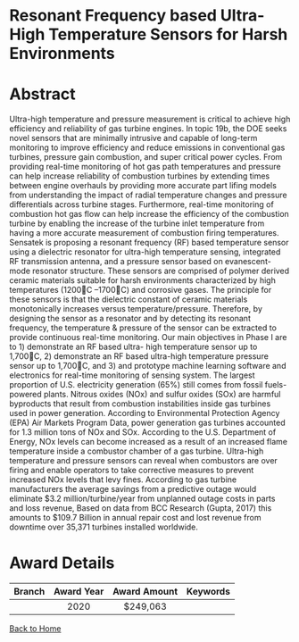 
Resonant Frequency based Ultra-High Temperature Sensors for Harsh Environments
==============================================================================

# Abstract


Ultra-high temperature and pressure measurement is critical to achieve high efficiency and reliability of gas turbine engines. In topic 19b, the DOE seeks novel sensors that are minimally intrusive and capable of long-term monitoring to improve efficiency and reduce emissions in conventional gas turbines, pressure gain combustion, and super critical power cycles. From providing real-time monitoring of hot gas path temperatures and pressure can help increase reliability of combustion turbines by extending times between engine overhauls by providing more accurate part lifing models from understanding the impact of radial temperature changes and pressure differentials across turbine stages. Furthermore, real-time monitoring of combustion hot gas flow can help increase the efficiency of the combustion turbine by enabling the increase of the turbine inlet temperature from having a more accurate measurement of combustion firing temperatures. Sensatek is proposing a resonant frequency (RF) based temperature sensor using a dielectric resonator for ultra-high temperature sensing, integrated RF transmission antenna, and a pressure sensor based on evanescent-mode resonator structure. These sensors are comprised of polymer derived ceramic materials suitable for harsh environments characterized by high temperatures (1200C –1700C) and corrosive gases. The principle for these sensors is that the dielectric constant of ceramic materials monotonically increases versus temperature/pressure. Therefore, by designing the sensor as a resonator and by detecting its resonant frequency, the temperature & pressure of the sensor can be extracted to provide continuous real-time monitoring. Our main objectives in Phase I are to 1) demonstrate an RF based ultra- high temperature sensor up to 1,700C, 2) demonstrate an RF based ultra-high temperature pressure sensor up to 1,700C, and 3) and prototype machine learning software and electronics for real-time monitoring of sensing system. The largest proportion of U.S. electricity generation (65%) still comes from fossil fuels-powered plants. Nitrous oxides (NOx) and sulfur oxides (SOx) are harmful byproducts that result from combustion instabilities inside gas turbines used in power generation. According to Environmental Protection Agency (EPA) Air Markets Program Data, power generation gas turbines accounted for 1.3 million tons of NOx and SOx. According to the U.S. Department of Energy, NOx levels can become increased as a result of an increased flame temperature inside a combustor chamber of a gas turbine. Ultra-high temperature and pressure sensors can reveal when combustors are over firing and enable operators to take corrective measures to prevent increased NOx levels that levy fines. According to gas turbine manufacturers the average savings from a predictive outage would eliminate $3.2 million/turbine/year from unplanned outage costs in parts and loss revenue, Based on data from BCC Research (Gupta, 2017) this amounts to $109.7 Billion in annual repair cost and lost revenue from downtime over 35,371 turbines installed worldwide.  

# Award Details

|Branch|Award Year|Award Amount|Keywords|
| :---: | :---: | :---: | :---: |
||2020|$249,063||
  
  


[Back to Home](https://github.com/chrischow/dod_sbir_awards/Reports/JT/#24)